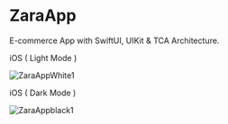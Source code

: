 # ZaraApp

E-commerce App with SwiftUI, UIKit & TCA Architecture.

iOS ( Light Mode )

![ZaraAppWhite1](https://user-images.githubusercontent.com/91268094/210820886-19e708d7-6c52-41a9-9ed0-91b35f4798e5.png)

iOS ( Dark Mode )

![ZaraAppblack1](https://user-images.githubusercontent.com/91268094/210820891-6a3a29dd-10f1-4a9f-9ef1-2d3fd101ea09.png)
